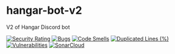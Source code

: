 # hangar-bot-v2
V2 of Hangar Discord bot

[![Security Rating](https://sonarcloud.io/api/project_badges/measure?project=WoutersThijs_hangar-bot-v2&metric=security_rating)](https://sonarcloud.io/summary/new_code?id=WoutersThijs_hangar-bot-v2)
[![Bugs](https://sonarcloud.io/api/project_badges/measure?project=WoutersThijs_hangar-bot-v2&metric=bugs)](https://sonarcloud.io/summary/new_code?id=WoutersThijs_hangar-bot-v2)
[![Code Smells](https://sonarcloud.io/api/project_badges/measure?project=WoutersThijs_hangar-bot-v2&metric=code_smells)](https://sonarcloud.io/summary/new_code?id=WoutersThijs_hangar-bot-v2)
[![Duplicated Lines (%)](https://sonarcloud.io/api/project_badges/measure?project=WoutersThijs_hangar-bot-v2&metric=duplicated_lines_density)](https://sonarcloud.io/summary/new_code?id=WoutersThijs_hangar-bot-v2)
[![Vulnerabilities](https://sonarcloud.io/api/project_badges/measure?project=WoutersThijs_hangar-bot-v2&metric=vulnerabilities)](https://sonarcloud.io/summary/new_code?id=WoutersThijs_hangar-bot-v2)
[![SonarCloud](https://sonarcloud.io/images/project_badges/sonarcloud-orange.svg)](https://sonarcloud.io/summary/new_code?id=WoutersThijs_hangar-bot-v2)
